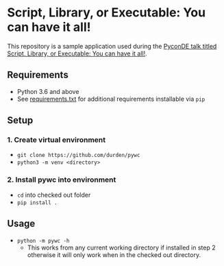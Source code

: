 # Script, Library, or Executable: You can have it all!

This repository is a sample application used during the [PyconDE talk titled
Script, Library, or Executable: You can have it all!](https://de.pycon.org/schedule/talks/script-library-or-executable-you-can-have-it-all/).

## Requirements

- Python 3.6 and above
- See [requirements.txt](requirements.txt) for additional requirements
  installable via `pip`

## Setup

### 1. Create virtual environment

- `git clone https://github.com/durden/pywc`
- `python3 -m venv <directory>`

### 2. Install pywc into environment
- `cd` into checked out folder
- `pip install . `

## Usage
- `python -m pywc -h`
    - This works from any current working directory if installed in step 2
      otherwise it will only work when in the checked out directory.
